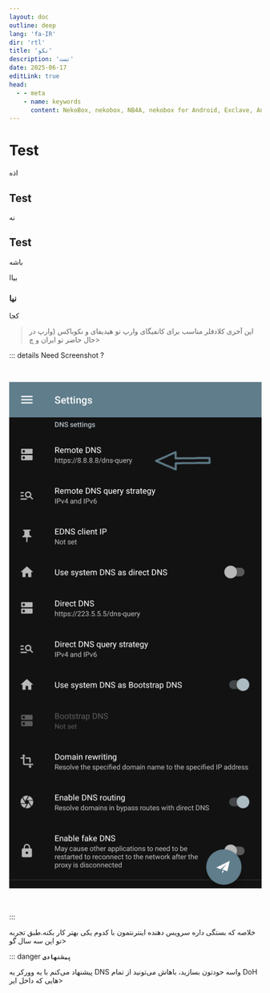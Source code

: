 ```yaml
---
layout: doc
outline: deep
lang: 'fa-IR'
dir: 'rtl'
title: 'نکو'
description: 'تست'
date: 2025-06-17
editLink: true
head:
  - - meta
    - name: keywords
      content: NekoBox, nekobox, NB4A, nekobox for Android, Exclave, Android, v2ray, singbox, c>
---
```


# Test


اذه
## Test

نه

## Test
باشه

بیاا
### نیا
کجا


> این آخری کلادفلر مناسب برای کانفیگای وارپ تو هیدیفای و نکوباکس (وارپ در حال حاضر تو ایران و چ>

::: details Need Screenshot ?

<div dir="ltr">
<br>
<p align="center">
  <img src="/clients/EX-6.png" alt="Exclave-Remote-DNS" width="640px" />
</p></br></div>

:::

خلاصه که بستگی داره سرویس دهنده اینترنتمون با کدوم یکی بهتر کار بکنه.طبق تجربه تو این سه سال گو>

::: danger **`پیشنهادی`**

پیشنهاد می‌کنم با یه وورکر یه DNS واسه خودتون بسازید، باهاش می‌تونید از تمام DoH هایی که داخل ایر>



<style lang="sass">
.title
  font-size: 20px
</style>
</div>
